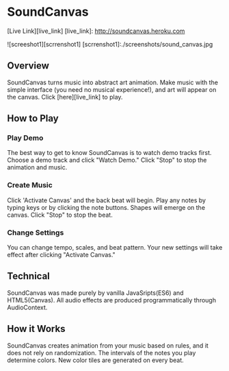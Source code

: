 # SoundCanvas
[Live Link][live_link]
[live_link]: http://soundcanvas.heroku.com

![screeshot1][scrrenshot1]
[scrrenshot1]:./screenshots/sound_canvas.jpg

## Overview
SoundCanvas turns music into abstract art animation. Make music with the simple interface (you need no musical experience!), and art will appear on the canvas. Click [here][live_link] to play.

## How to Play
### Play Demo
The best way to get to know SoundCanvas is to watch demo tracks first. Choose a demo track and click "Watch Demo." Click "Stop" to stop the animation and music.
### Create Music
Click 'Activate Canvas' and the back beat will begin. Play any notes by typing keys or by clicking the note buttons. Shapes will emerge on the canvas. Click "Stop" to stop the beat.
### Change Settings
You can change tempo, scales, and beat pattern. Your new settings will take effect after clicking "Activate Canvas."



## Technical
SoundCanvas was made purely by vanilla JavaSripts(ES6) and HTML5(Canvas). All audio effects are produced programmatically through AudioContext.

## How it Works
SoundCanvas creates animation from your music based on rules, and it does not rely on randomization. The intervals of the notes you play determine colors. New color tiles are generated on every beat.
